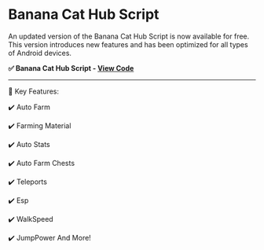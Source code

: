# Banana Cat Hub Script
An updated version of the Banana Cat Hub Script is now available for free. This version  introduces new features and has been optimized for all types of Android devices.

**✅ Banana Cat Hub Script - [View Code](https://dlgram.com/VnKrC)**

---------------------------------------------------------------------------------------------

💎 Key Features:

✔️ Auto Farm

✔️ Farming Material

✔️ Auto Stats

✔️ Auto Farm Chests

✔️ Teleports

✔️ Esp

✔️ WalkSpeed

✔️ JumpPower And More!
